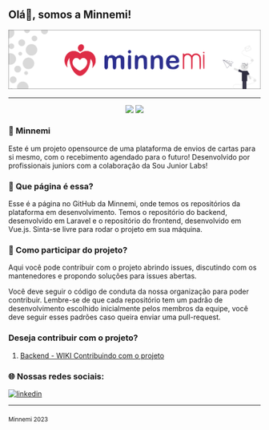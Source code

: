 ## Olá👋, somos a Minnemi!

![Minnemi](https://github.com/Minnemi/.github/blob/main/profile/banner.png)

---

<p align="center">
  <img src="https://img.shields.io/github/followers/Minnemi?style=social">
  <img src="https://img.shields.io/github/stars/Minnemi?style=social"> 
</p>

### 📨 Minnemi
Este é um projeto opensource de uma plataforma de envios de cartas para si mesmo, com o recebimento agendado para o futuro! Desenvolvido por profissionais juniors com a colaboração da Sou Junior Labs!

### 🤔 Que página é essa?
Esse é a página no GitHub da Minnemi, onde temos os repositórios da plataforma em desenvolvimento. Temos o repositório do backend, desenvolvido em Laravel e o repositório do frontend, desenvolvido em Vue.js. Sinta-se livre para rodar o projeto em sua máquina.

<!-- Caso queira contribuir de maneira mais ativa, fazer doações ou oferecer ajuda em algo, você pode entrar em contato atraves do e-mail:  -->
<!-- Aqui você também pode contribuir com o projeto, abrir issues ou entrar em contato com os principais colaboradores do projeto. -->
### 📑 Como participar do projeto?
Aqui você pode contribuir com o projeto abrindo issues, discutindo com os mantenedores e propondo soluções para issues abertas.

Você deve seguir o código de conduta da nossa organização para poder contribuir. Lembre-se de que cada repositório tem um padrão de desenvolvimento escolhido inicialmente pelos membros da equipe, você deve seguir esses padrões caso queira enviar uma pull-request.

### Deseja contribuir com o projeto?
1. [Backend - WIKI Contribuindo com o projeto](https://github.com/Minnemi/minnemi-back/wiki/Contribuindo-com-o-projeto)

### 🌐 Nossas redes sociais:
[![linkedin](https://img.shields.io/badge/linkedin-%230077B5.svg?style=for-the-badge&logo=linkedin&logoColor=white)](https://www.linkedin.com/company/minnemi/)

---

<sub>Minnemi 2023</sub>
